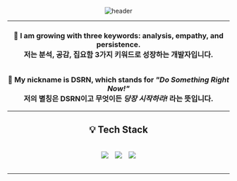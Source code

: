 <div align="center">
 
![header](https://capsule-render.vercel.app/api?type=waving&color=auto&height=200&section=header&text=System.out.println("Hello%20World!");&fontSize=50&animation=twinkling)

---

<h3>

🌟 I am growing with three keywords: <b>analysis</b>, <b>empathy</b>, and <b>persistence</b>.<br>
저는 <b>분석</b>, <b>공감</b>, <b>집요함</b> 3가지 키워드로 성장하는 개발자입니다. <br><br>

🚀 My nickname is <b>DSRN</b>, which stands for <i>"Do Something Right Now!"</i> <br>
저의 별칭은 <b>DSRN</b>이고 무엇이든 <i>당장 시작하라!</i> 라는 뜻입니다. <br>
</h3>

---
<h2>💡 Tech Stack</h2>
<div style="display: flex; justify-content: center; gap: 15px; padding: 20px;">
    <img src="https://img.shields.io/badge/Java-007396?style=for-the-badge&logo=java&logoColor=white"/>
    <img src="https://img.shields.io/badge/Spring%20Boot-6DB33F?style=for-the-badge&logo=springboot&logoColor=white"/>
    <img src="https://img.shields.io/badge/MySQL-4479A1?style=for-the-badge&logo=mysql&logoColor=white"/>
</div>

---

</div>
